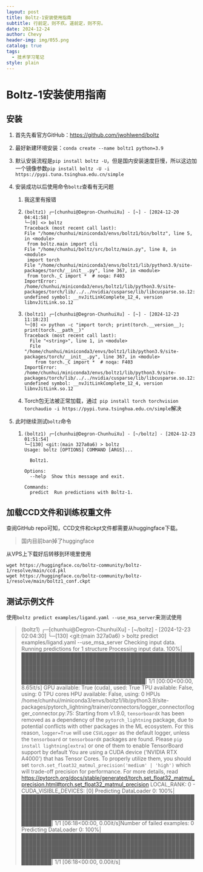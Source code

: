 ```yaml
---
layout: post
title: Boltz-1安装使用指南
subtitle: 行前定，则不疚。道前定，则不穷。
date: 2024-12-24
author: Chevy
header-img: img/055.png
catalog: true
tags:
  - 技术学习笔记
style: plain
---
```


# Boltz-1安装使用指南

## 安装

1. 首先先看官方GitHub：https://github.com/jwohlwend/boltz

2. 最好新建环境安装：`conda create --name boltz1 python=3.9`

3. 默认安装流程是`pip install boltz -U`，但是国内安装速度巨慢，所以这边加一个镜像参数`pip install boltz -U -i https://pypi.tuna.tsinghua.edu.cn/simple`

4. 安装成功以后使用命令`boltz`查看有无问题

   1. 我这里有报错

   2. ```shell
      (boltz1) ┌─[chunhui@Degron-ChunhuiXu] - [~] - [2024-12-20 04:41:58]
      └─[0] <> boltz
      Traceback (most recent call last):
      File "/home/chunhui/miniconda3/envs/boltz1/bin/boltz", line 5, in <module>
       from boltz.main import cli
      File "/home/chunhui/boltz/src/boltz/main.py", line 8, in <module>
       import torch
      File "/home/chunhui/miniconda3/envs/boltz1/lib/python3.9/site-packages/torch/__init__.py", line 367, in <module>
       from torch._C import *  # noqa: F403
      ImportError: /home/chunhui/miniconda3/envs/boltz1/lib/python3.9/site-packages/torch/lib/../../nvidia/cusparse/lib/libcusparse.so.12: undefined symbol: __nvJitLinkComplete_12_4, version libnvJitLink.so.12
      ```

   3. ```shell
      (boltz1) ┌─[chunhui@Degron-ChunhuiXu] - [~] - [2024-12-23 11:18:23]
      └─[0] <> python -c "import torch; print(torch.__version__); print(torch.__path__)"
      Traceback (most recent call last):
        File "<string>", line 1, in <module>
        File "/home/chunhui/miniconda3/envs/boltz1/lib/python3.9/site-packages/torch/__init__.py", line 367, in <module>
          from torch._C import *  # noqa: F403
      ImportError: /home/chunhui/miniconda3/envs/boltz1/lib/python3.9/site-packages/torch/lib/../../nvidia/cusparse/lib/libcusparse.so.12: undefined symbol: __nvJitLinkComplete_12_4, version libnvJitLink.so.12
      ```

   4. Torch包无法被正常加载，通过` pip install torch torchvision torchaudio -i https://pypi.tuna.tsinghua.edu.cn/simple`解决

5. 此时继续测试`boltz`命令

   1. ```shell
      (boltz1) ┌─[chunhui@Degron-ChunhuiXu] - [~/boltz] - [2024-12-23 01:51:54]
      └─[130] <git:(main 327a0a6) > boltz
      Usage: boltz [OPTIONS] COMMAND [ARGS]...
      
        Boltz1.
      
      Options:
        --help  Show this message and exit.
      
      Commands:
        predict  Run predictions with Boltz-1.
      ```

## 加载CCD文件和训练权重文件

查阅GitHub repo可知，CCD文件和ckpt文件都需要从huggingface下载。

> 国内目前ban掉了huggingface

从VPS上下载好后转移到环境里使用

```shell
wget https://huggingface.co/boltz-community/boltz-1/resolve/main/ccd.pkl
wget https://huggingface.co/boltz-community/boltz-1/resolve/main/boltz1_conf.ckpt
```

## 测试示例文件

使用`boltz predict examples/ligand.yaml --use_msa_server`来测试使用

> (boltz1) ┌─[chunhui@Degron-ChunhuiXu] - [~/boltz] - [2024-12-23 02:04:30]
> └─[130] <git:(main 327a0a6) > boltz predict examples/ligand.yaml --use_msa_server
> Checking input data.
> Running predictions for 1 structure
> Processing input data.
> 100%|█████████████████████████████████████████████████████████████████████████████████████████████████████████████████████████████████████████████████████████████████████████████████████████████████████████████████████████| 1/1 [00:00<00:00,  8.65it/s]
> GPU available: True (cuda), used: True
> TPU available: False, using: 0 TPU cores
> HPU available: False, using: 0 HPUs
> /home/chunhui/miniconda3/envs/boltz1/lib/python3.9/site-packages/pytorch_lightning/trainer/connectors/logger_connector/logger_connector.py:75: Starting from v1.9.0, `tensorboardX` has been removed as a dependency of the `pytorch_lightning` package, due to potential conflicts with other packages in the ML ecosystem. For this reason, `logger=True` will use `CSVLogger` as the default logger, unless the `tensorboard` or `tensorboardX` packages are found. Please `pip install lightning[extra]` or one of them to enable TensorBoard support by default
> You are using a CUDA device ('NVIDIA RTX A4000') that has Tensor Cores. To properly utilize them, you should set `torch.set_float32_matmul_precision('medium' | 'high')` which will trade-off precision for performance. For more details, read https://pytorch.org/docs/stable/generated/torch.set_float32_matmul_precision.html#torch.set_float32_matmul_precision
> LOCAL_RANK: 0 - CUDA_VISIBLE_DEVICES: [0]
> Predicting DataLoader 0: 100%|████████████████████████████████████████████████████████████████████████████████████████████████████████████████████████████████████████████████████████████████████████████████████████████████| 1/1 [06:18<00:00,  0.00it/s]Number of failed examples: 0
> Predicting DataLoader 0: 100%|████████████████████████████████████████████████████████████████████████████████████████████████████████████████████████████████████████████████████████████████████████████████████████████████| 1/1 [06:18<00:00,  0.00it/s]



